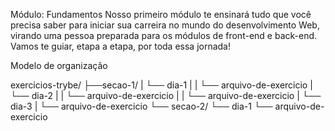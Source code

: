 Módulo: Fundamentos
Nosso primeiro módulo te ensinará tudo que você precisa saber para iniciar sua carreira no mundo do desenvolvimento Web, virando uma pessoa preparada para os módulos de front-end e back-end. Vamos te guiar, etapa a etapa, por toda essa jornada!


Modelo de organização

exercicios-trybe/
    ├──secao-1/
    |   └── dia-1
    |   |   └── arquivo-de-exercicio
    |   └── dia-2
    |   |   └── arquivo-de-exercicio
    |   |   └── arquivo-de-exercicio
    |   └── dia-3
    |        └── arquivo-de-exercicio
    └── secao-2/
         └── dia-1
             └── arquivo-de-exercicio